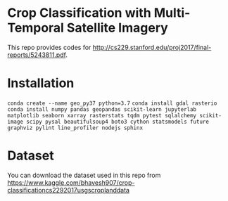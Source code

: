 # Crop Classification with Multi-Temporal Satellite Imagery

This repo provides codes for http://cs229.stanford.edu/proj2017/final-reports/5243811.pdf.

# Installation

```conda create --name geo_py37 python=3.7```
```conda install gdal rasterio``` 
```conda install numpy pandas geopandas scikit-learn jupyterlab matplotlib seaborn xarray rasterstats tqdm pytest sqlalchemy scikit-image scipy pysal beautifulsoup4 boto3 cython statsmodels future graphviz pylint line_profiler nodejs sphinx```

# Dataset
You can download the dataset used in this repo from https://www.kaggle.com/bhavesh907/crop-classificationcs2292017usgscroplanddata


